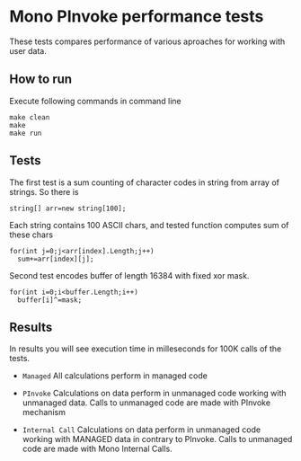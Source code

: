 ﻿Mono PInvoke performance tests
===============================

These tests compares performance of various aproaches for working with user data.

How to run
-------------------------------
Execute following commands in command line

    make clean
    make
    make run

Tests    
-------------------------------
The first test is a sum counting of character codes in string from array of strings. So there is 

    string[] arr=new string[100];
Each string contains 100 ASCII chars, and tested function computes sum of these chars

    for(int j=0;j<arr[index].Length;j++)
      sum+=arr[index][j];
      
Second test encodes buffer of length 16384 with fixed xor mask. 

    for(int i=0;i<buffer.Length;i++)
      buffer[i]^=mask;

Results
-------------------------------
In results you will see execution time in milleseconds for 100K calls of the tests.

* `Managed` 
All calculations perform in managed code

* `PInvoke`
Calculations on data perform in unmanaged code working with unmanaged data. Calls to unmanaged code are made with PInvoke mechanism

* `Internal Call`
Calculations on data perform in unmanaged code working with MANAGED data in contrary to PInvoke. Calls to unmanaged code are made with Mono Internal Calls.


